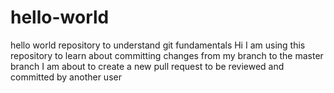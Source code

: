 # hello-world
hello world repository to understand git fundamentals
Hi I am using this repository to learn about committing changes from my branch to the master branch
I am about to create a new pull request to be reviewed and committed by another user
